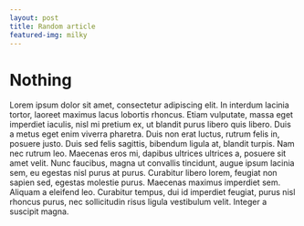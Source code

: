 ```yaml
---
layout: post
title: Random article
featured-img: milky
---
```


# Nothing

Lorem ipsum dolor sit amet, consectetur adipiscing elit. In interdum lacinia tortor, laoreet maximus lacus lobortis rhoncus. Etiam vulputate, massa eget imperdiet iaculis, nisl mi pretium ex, ut blandit purus libero quis libero. Duis a metus eget enim viverra pharetra. Duis non erat luctus, rutrum felis in, posuere justo. Duis sed felis sagittis, bibendum ligula at, blandit turpis. Nam nec rutrum leo. Maecenas eros mi, dapibus ultrices ultrices a, posuere sit amet velit. Nunc faucibus, magna ut convallis tincidunt, augue ipsum lacinia sem, eu egestas nisl purus at purus. Curabitur libero lorem, feugiat non sapien sed, egestas molestie purus. Maecenas maximus imperdiet sem. Aliquam a eleifend leo. Curabitur tempus, dui id imperdiet feugiat, purus nisl rhoncus purus, nec sollicitudin risus ligula vestibulum velit. Integer a suscipit magna. 

